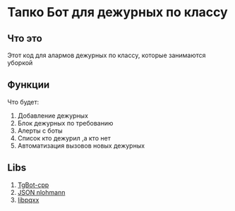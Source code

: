 # Тапко Бот для дежурных по классу
## Что это
Этот код для алармов дежурных по классу, которые занимаются уборкой

## Функции
Что будет:
1. Добавление дежурных
2. Блок дежурных по требованию
3. Алерты с боты
4. Список кто дежурил ,а кто нет
5. Автоматизация вызовов новых дежурных
## Libs
1. [TgBot-cpp](https://github.com/reo7sp/tgbot-cpp)
2. [JSON nlohmann](https://github.com/nlohmann/json)
3. [libpqxx](https://github.com/jtv/libpqxx)